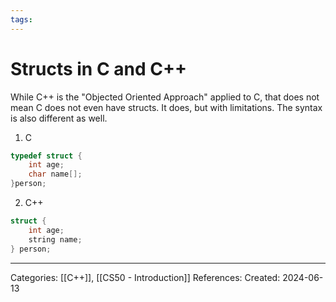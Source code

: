 ```yaml
---
tags:
---
```

# Structs in C and C++
While C++ is the "Objected Oriented Approach" applied to C, that does not mean C does not even have structs. It does, but with limitations. The syntax is also different as well.

1) C
``` c
typedef struct {
	int age;
	char name[];
}person;
```

2) C++
```C++
struct {
	int age;
	string name;
} person;
```

---
Categories: [[C++]], [[CS50 - Introduction]]
References:
Created: 2024-06-13
